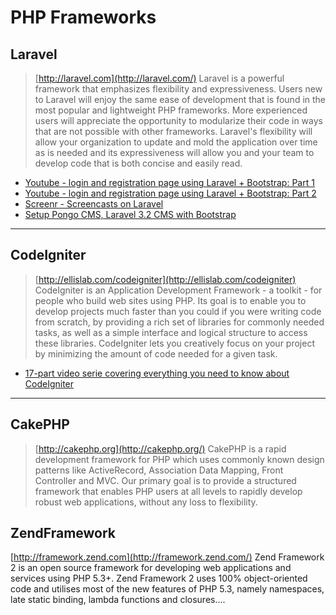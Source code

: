 # PHP Frameworks

## Laravel
> [http://laravel.com](http://laravel.com/)
Laravel is a powerful framework that emphasizes flexibility and expressiveness. Users new to Laravel will enjoy the same ease of development that is found in the most popular and lightweight PHP frameworks. More experienced users will appreciate the opportunity to modularize their code in ways that are not possible with other frameworks. Laravel's flexibility will allow your organization to update and mold the application over time as is needed and its expressiveness will allow you and your team to develop code that is both concise and easily read.
* [Youtube - login and registration page using Laravel + Bootstrap: Part 1](http://www.youtube.com/watch?v=9Nt8urdHDrs)
* [Youtube - login and registration page using Laravel + Bootstrap: Part 2](http://www.youtube.com/watch?v=Xboc_av94R8)
* [Screenr - Screencasts on Laravel](http://www.screenr.com/user/laravel)
* [Setup Pongo CMS, Laravel 3.2 CMS with Bootstrap](http://www.youtube.com/watch?v=1J_oeKjPM4Y)


-------------------

## CodeIgniter
> [http://ellislab.com/codeigniter](http://ellislab.com/codeigniter)
CodeIgniter is an Application Development Framework - a toolkit - for people who build web sites using PHP. Its goal is to enable you to develop projects much faster than you could if you were writing code from scratch, by providing a rich set of libraries for commonly needed tasks, as well as a simple interface and logical structure to access these libraries. CodeIgniter lets you creatively focus on your project by minimizing the amount of code needed for a given task.
* [17-part video serie covering everything you need to know about CodeIgniter](http://net.tutsplus.com/sessions/codeigniter-from-scratch/)


-------------------

## CakePHP
> [http://cakephp.org](http://cakephp.org/)
CakePHP is a rapid development framework for PHP which uses commonly known design patterns like ActiveRecord, Association Data Mapping, Front Controller and MVC. Our primary goal is to provide a structured framework that enables PHP users at all levels to rapidly develop robust web applications, without any loss to flexibility.

## ZendFramework
[http://framework.zend.com](http://framework.zend.com/)
Zend Framework 2 is an open source framework for developing web applications and services using PHP 5.3+. Zend Framework 2 uses 100% object-oriented code and utilises most of the new features of PHP 5.3, namely namespaces, late static binding, lambda functions and closures....
